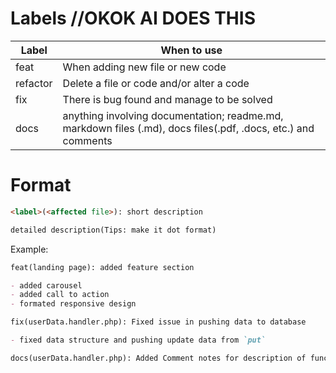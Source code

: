 # Labels //OKOK AI DOES THIS
| Label    | When to use                                                                                                   |
| -------- | ------------------------------------------------------------------------------------------------------------- |
| feat     | When adding new file or new code                                                                              |
| refactor | Delete a file or code and/or alter a code                                                                     |
| fix      | There is bug found and manage to be solved                                                                    |
| docs     | anything involving documentation; readme.md, markdown files (.md), docs files(.pdf, .docs, etc.) and comments |

# Format

```md
<label>(<affected file>): short description

detailed description(Tips: make it dot format)
```

Example:
```md
feat(landing page): added feature section

- added carousel
- added call to action
- formated responsive design
```

```md
fix(userData.handler.php): Fixed issue in pushing data to database

- fixed data structure and pushing update data from `put`
```
```md
docs(userData.handler.php): Added Comment notes for description of function and how to use it
```


